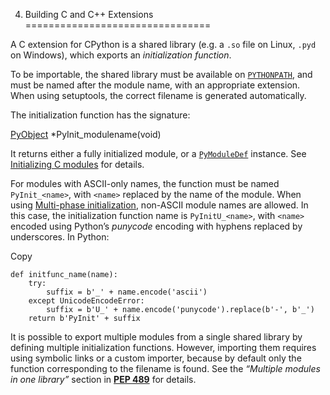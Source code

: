 4. Building C and C++ Extensions
================================

A C extension for CPython is a shared library (e.g. a `.so` file on Linux,
`.pyd` on Windows), which exports an *initialization function*.

To be importable, the shared library must be available on [`PYTHONPATH`](../using/cmdline.html#envvar-PYTHONPATH),
and must be named after the module name, with an appropriate extension.
When using setuptools, the correct filename is generated automatically.

The initialization function has the signature:

[PyObject](../c-api/structures.html#c.PyObject "PyObject") \*PyInit\_modulename(void)

It returns either a fully initialized module, or a [`PyModuleDef`](../c-api/module.html#c.PyModuleDef "PyModuleDef")
instance. See [Initializing C modules](../c-api/module.html#initializing-modules) for details.

For modules with ASCII-only names, the function must be named
`PyInit_<name>`, with `<name>` replaced by the name of the module.
When using [Multi-phase initialization](../c-api/module.html#multi-phase-initialization), non-ASCII module names
are allowed. In this case, the initialization function name is
`PyInitU_<name>`, with `<name>` encoded using Python’s
*punycode* encoding with hyphens replaced by underscores. In Python:

Copy

```
def initfunc_name(name):
    try:
        suffix = b'_' + name.encode('ascii')
    except UnicodeEncodeError:
        suffix = b'U_' + name.encode('punycode').replace(b'-', b'_')
    return b'PyInit' + suffix

```

It is possible to export multiple modules from a single shared library by
defining multiple initialization functions. However, importing them requires
using symbolic links or a custom importer, because by default only the
function corresponding to the filename is found.
See the *“Multiple modules in one library”* section in [**PEP 489**](https://peps.python.org/pep-0489/) for details.